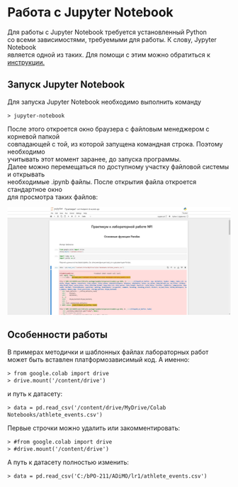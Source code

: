 # Работа с  Jupyter Notebook
Для работы с Jupyter Notebook требуется установленный Python\
со всеми зависимостями, требуемыми для работы. К слову, Jypyter Notebook\
является одной из таких. Для помощи с этим можно обратиться к
[инструкции.](python.md "Инструкция по работе с Python")

## Запуск Jupyter Notebook
Для запуска Jupyter Notebook необходимо выполнить команду
```
> jupyter-notebook
```
После этого откроется окно браузера с файловым менеджером с корневой папкой\
совпадающей с той, из которой запущена командная строка. Поэтому необходимо\
учитывать этот момент заранее, до запуска программы.\
Далее можно перемещаться по доступному участку файловой системы и открывать\
необходимые .ipynb файлы. После открытия файла откроется стандартное окно\
для просмотра таких файлов:

![jupyter notebook](im/jupyter-notebook.jpg)

## Особенности работы
В примерах методички и шаблонных файлах лабораторных работ\
может быть вставлен платформозависимый код. А именно:
```
> from google.colab import drive
> drive.mount('/content/drive')
```
и путь к датасету:
```
> data = pd.read_csv('/content/drive/MyDrive/Colab Notebooks/athlete_events.csv')
```
Первые строчки можно удалить или закомментировать:
```
> #from google.colab import drive
> #drive.mount('/content/drive')
```
А путь к датасету полностью изменить:
```
> data = pd.read_csv('C:/bPO-211/ADiMO/lr1/athlete_events.csv')
```
